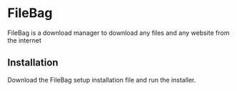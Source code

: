 # FileBag

FileBag is a download manager to download any files and any website from the internet

## Installation

Download the FileBag setup installation file and run the installer.
